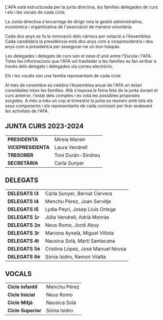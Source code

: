 L'AFA està estructurada per la junta directiva, les famílies delegades de curs i els i les vocals de cada cicle. 

La Junta directiva s'encarrega de dirigir tota la gestió administrativa, econòmica i organitzativa de l'associació de manera voluntària. 

Cada dos anys es fa la renovació dels càrrecs per votació a l'Assemblea. Cada candidat/a la presidència està dos anys com a vicepresident/a i dos anys com a president/a per assegurar-ne un bon traspàs. 

Les delegades i delegats de curs són el nexe d'unió entre l'Escola i l'AFA. Totes les informacions que l'AFA vol traslladar a les famílies es fan arribar a través dels delegats i delegades via correu electrònic.

Els i les vocals són una família representant de cada cicle.

Al mes de novembre es celebra l'Assemblea anual de l'AFA on estan convidades totes les famílies. Allà s'exposa la feina feta de la junta durant el curs anterior, l'estat dels comptes i es vota les possibles propostes sorgides. A més a més un cop al trimestre la junta es reuneix amb tots els seus components i els representants de cada comissió per tirar endavant les activitats de l'AFA.


## JUNTA CURS 2023-2024
|   |   |
|--------------------|------------------------|
| __PRESIDENTA__     | Mireia Manén           |
| __VICEPRESIDENTA__ | Laura Vendrell         |
| __TRESORER__       | Toni Durán-Sindreu     |
| __SECRETÀRIA__     | Carla Sunyer           |                     
	
## DELEGATS

|   |   |
|--------------------|---------------------------------------|
| __DELEGATS I3__    | Carla Sunyer, Bernat Cervera          |
| __DELEGATS I4__    | Menchu Pérez, Joan Servitje           |
| __DELEGATS I5__    | Lydia Peyrí, Josep Lluís Ortega       |
| __DELEGATS 1r__    | Júlia Vendrell, Adrià Monràs          |
| __DELEGATS 2n__    | Neus Romo, Jordi Aboy                 |                     
| __DELEGATS 3r__    | Mariona Ayxelà, Miguel Villota        |                     
| __DELEGATS 4t__    | Nausica Solà, Martí Santacana         |
| __DELEGATS 5è__    | Cristina López, José Manuel Novoa     |
| __DELEGATS 6è__    | Sònia Isidro, Ramon Vilalta           |

 
## VOCALS

|   |   |
|--------------------|---------------|
| __Cicle infantil__ | Menchu Pérez  |
| __Cicle Inicial__  | Neus Romo     |       
| __Cicle Mitjà__    | Nausica Solà  |
| __Cicle Superior__ | Sònia Isidro  |